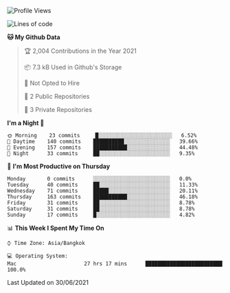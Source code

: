 <!--START_SECTION:waka-->
![Profile Views](http://img.shields.io/badge/Profile%20Views-129-blue)

![Lines of code](https://img.shields.io/badge/From%20Hello%20World%20I%27ve%20Written-22411%20lines%20of%20code-blue)

**🐱 My Github Data** 

> 🏆 2,004 Contributions in the Year 2021
 > 
> 📦 7.3 kB Used in Github's Storage 
 > 
> 🚫 Not Opted to Hire
 > 
> 📜 2 Public Repositories 
 > 
> 🔑 3 Private Repositories  
 > 
**I'm a Night 🦉** 

```text
🌞 Morning    23 commits     █░░░░░░░░░░░░░░░░░░░░░░░░   6.52% 
🌆 Daytime    140 commits    ██████████░░░░░░░░░░░░░░░   39.66% 
🌃 Evening    157 commits    ███████████░░░░░░░░░░░░░░   44.48% 
🌙 Night      33 commits     ██░░░░░░░░░░░░░░░░░░░░░░░   9.35%

```
📅 **I'm Most Productive on Thursday** 

```text
Monday       0 commits      ░░░░░░░░░░░░░░░░░░░░░░░░░   0.0% 
Tuesday      40 commits     ██░░░░░░░░░░░░░░░░░░░░░░░   11.33% 
Wednesday    71 commits     █████░░░░░░░░░░░░░░░░░░░░   20.11% 
Thursday     163 commits    ███████████░░░░░░░░░░░░░░   46.18% 
Friday       31 commits     ██░░░░░░░░░░░░░░░░░░░░░░░   8.78% 
Saturday     31 commits     ██░░░░░░░░░░░░░░░░░░░░░░░   8.78% 
Sunday       17 commits     █░░░░░░░░░░░░░░░░░░░░░░░░   4.82%

```


📊 **This Week I Spent My Time On** 

```text
⌚︎ Time Zone: Asia/Bangkok

💻 Operating System: 
Mac                      27 hrs 17 mins      █████████████████████████   100.0%

```


 Last Updated on 30/06/2021
<!--END_SECTION:waka-->